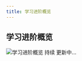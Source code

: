 ```yaml
---
title: 学习进阶概览
---
```


## 学习进阶概览

![学习进阶概览](https://leexiaop.github.io/static/ibadgers/study/study.png) 持续
更新中...

